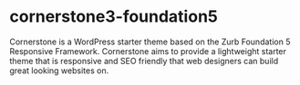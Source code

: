 # cornerstone3-foundation5
Cornerstone is a WordPress starter theme based on the Zurb Foundation 5 Responsive Framework. Cornerstone aims to provide a lightweight starter theme that is responsive and SEO friendly that web designers can build great looking websites on.
